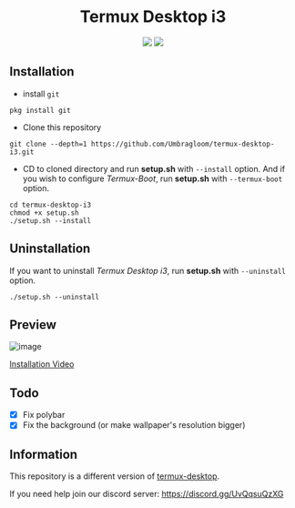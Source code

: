 <div align="center">
  
# Termux Desktop i3
 
  <img src="https://img.shields.io/github/license/Gorkido/termux-desktop-i3?style=for-the-badge">
  <img src="https://img.shields.io/github/stars/Gorkido/termux-desktop-i3?style=for-the-badge">
  </div>

## Installation

- install `git`
```
pkg install git
```

- Clone this repository
```
git clone --depth=1 https://github.com/Umbragloom/termux-desktop-i3.git
```

- CD to cloned directory and run **setup.sh** with `--install` option. And if you wish to configure *Termux-Boot*, run **setup.sh** with `--termux-boot` option.
```
cd termux-desktop-i3
chmod +x setup.sh
./setup.sh --install
```

## Uninstallation

If you want to uninstall *Termux Desktop i3*, run **setup.sh** with `--uninstall` option.
```
./setup.sh --uninstall
```

## Preview

![image](https://user-images.githubusercontent.com/81165187/156889835-2f28e9d6-0a86-4892-ae13-dac6cd2429cb.png)

[Installation Video](https://www.youtube.com/watch?v=S72oCiH6y0g)

## Todo

- [x] Fix polybar
- [x] Fix the background (or make wallpaper's resolution bigger)

## Information

This repository is a different version of [termux-desktop](https://github.com/adi1090x/termux-desktop).

If you need help join our discord server: https://discord.gg/UvQqsuQzXG
